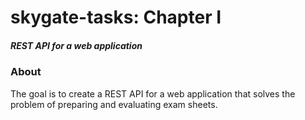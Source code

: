 # skygate-tasks: Chapter I
##### REST  API  for  a  web application

### About
The  goal is  to  create  a  REST  API  for  a  web application  that solves the problem  of  preparing  and evaluating exam sheets.  
